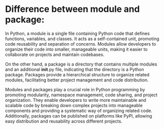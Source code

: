 # Difference between module and package:
In Python, a module is a single file containing Python code that defines functions, variables, and classes. It acts as a self-contained unit, promoting code reusability and separation of concerns. Modules allow developers to organize their code into smaller, manageable units, making it easier to collaborate on projects and maintain codebases. 

On the other hand, a package is a directory that contains multiple modules and an additional __init__.py file, indicating that the directory is a Python package. Packages provide a hierarchical structure to organize related modules, facilitating better project management and code distribution.

Modules and packages play a crucial role in Python programming by promoting modularity, namespace management, code sharing, and project organization. They enable developers to write more maintainable and scalable code by breaking down complex projects into manageable components and providing a systematic way of organizing related code. Additionally, packages can be published on platforms like PyPI, allowing easy distribution and reusability across different projects.